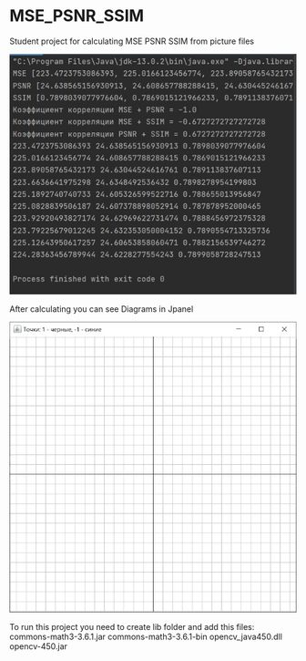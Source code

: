# MSE_PSNR_SSIM
Student project for calculating MSE PSNR SSIM from picture files

![Calculation Results](https://github.com/apppetr/MSE_PSNR_SSIM/blob/main/CalculateCoeffs.jpg)

After calculating you can see Diagrams in Jpanel

![Diagrams](https://github.com/apppetr/MSE_PSNR_SSIM/blob/main/Jpanel.jpg)

To run this project you need to create lib folder and add this files:
commons-math3-3.6.1.jar
commons-math3-3.6.1-bin
opencv_java450.dll
opencv-450.jar
